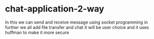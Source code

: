 # chat-application-2-way
In this we can send and receive message using socket programming
in further we all add file transfer and chat it will be user choice and it uses huffman to make it more secure
